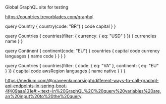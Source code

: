 Global GraphQL site for testing

https://countries.trevorblades.com/graphql

query Country {
    country(code: "BR") {
        code
        capital
    }
}


query Countries {
    countries(filter: { currency: { eq: "USD" } }) {
        currencies
		name
    }
}



query Continent {
    continent(code: "EU") {
        countries {
            capital
            code
            currency
            languages {
                name
                code
            }
        }
    }
}




query Countries {
    countries(filter: { code: { eq: "VA" }, continent: { eq: "EU" } }) {
        capital
        code
        awsRegion
        languages {
            name
            native
        }
    }
}


https://medium.com/@praveenkumarsingh/different-ways-to-call-graphql-api-endpoints-in-spring-boot-4f409aaa101e#:~:text=In%20GraphQL%2C%20query%20variables%20are,an%20input%20to%20the%20query.



